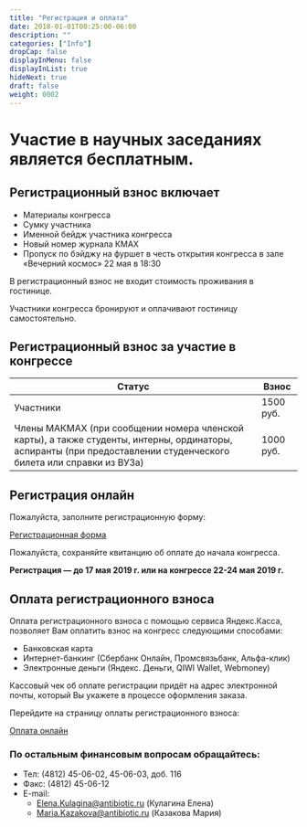 ```yaml
---
title: "Регистрация и оплата"
date: 2018-01-01T00:25:00-06:00
description: ""
categories: ["Info"]
dropCap: false
displayInMenu: false
displayInList: true
hideNext: true
draft: false
weight: 0002
---
```


# Участие в научных заседаниях является бесплатным.

## Регистрационный взнос включает

- Материалы конгресса
- Сумку участника
- Именной бейдж участника конгресса
- Новый номер журнала КМАХ
- Пропуск по бэйджу на фуршет в честь открытия конгресса в зале «Вечерний космос» 22 мая в 18:30

В регистрационный взнос не входит стоимость проживания в гостинице.

Участники конгресса бронируют и оплачивают гостиницу самостоятельно.

## Регистрационный взнос за участие в конгрессе

| Статус | Взнос |
| --- | --- |
| Участники	| 1500 руб. |
| Члены МАКМАХ (при сообщении номера членской карты), а также студенты, интерны, ординаторы, аспиранты (при предоставлении студенческого билета или справки из ВУЗа) |	1000 руб. |


## Регистрация онлайн

Пожалуйста, заполните регистрационную форму:

[Регистрационная форма](http://www.iacmac.ru/iacmac/ru/confer/2019/0522/regform.shtml)

Пожалуйста, сохраняйте квитанцию об оплате до начала конгресса.

**Регистрация — до 17 мая 2019 г. или на конгрессе 22-24 мая 2019 г.**

## Оплата регистрационного взноса

Оплата регистрационного взноса с помощью сервиса Яндекс.Касса, позволяет Вам оплатить взнос на конгресс следующими способами:

- Банковская карта
- Интернет-банкинг (Сбербанк Онлайн, Промсвязьбанк, Альфа-клик)
- Электронные деньги (Яндекс. Деньги, QIWI Wallet, Webmoney)

Кассовый чек об оплате регистрации придёт на адрес электронной почты, который Вы укажете в процессе оформления заказа.

Перейдите на страницу оплаты регистрационного взноса:   

[Оплата онлайн](https://reg.iacmac.ru/)

### По остальным финансовым вопросам обращайтесь:

- Тел: (4812) 45-06-02, 45-06-03, доб. 116
- Факс: (4812) 45-06-12
- E-mail:	
  - Elena.Kulagina@antibiotic.ru	(Кулагина Елена)
  - Maria.Kazakova@antibiotic.ru	(Казакова Мария)




